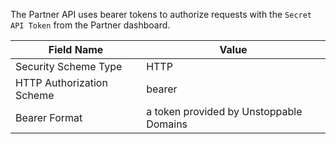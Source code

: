 The Partner API uses bearer tokens to authorize requests with the `Secret API Token` from the Partner dashboard.

| Field Name | Value |
| - | - |
| Security Scheme Type | HTTP |
| HTTP Authorization Scheme | bearer |
| Bearer Format | a token provided by Unstoppable Domains |
